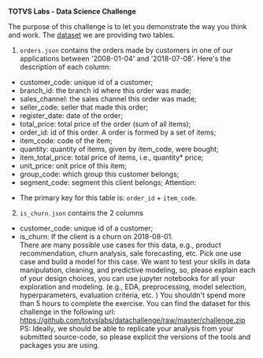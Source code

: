 <b>TOTVS Labs - Data Science Challenge</b>

The purpose of this challenge is to let you demonstrate the way you think and work. The [dataset](https://github.com/totvslabs/datachallenge/raw/master/challenge.zip) we are providing two tables. 
1. `orders.json` contains the orders made by customers in one of our applications between '2008-01-04' and '2018-07-08'. Here's the description of each column:
* customer_code: unique id of a customer;
* branch_id: the branch id where this order was made;
* sales_channel: the sales channel this order was made;
* seller_code: seller that made this order;
* register_date: date of the order;
* total_price: total price of the order (sum of all items);
* order_id: id of this order. A order is formed by a set of items;
* item_code: code of the item;
* quantity: quantity of items, given by item_code, were bought;
* item_total_price: total price of items, i.e., quantity* price;
* unit_price: unit price of this item;
* group_code: which group this customer belongs;
* segment_code: segment this client belongs;
Attention:
- The primary key for this table is: `order_id` + `item_code`.
2. `is_churn.json` contains the 2 columns
* customer_code: unique id of a customer;
* is_churn: If the client is a churn on 2018-08-01.  
There are many possible use cases for this data, e.g., product recommendation, churn analysis, sale forecasting, etc.  Pick one use case and build a model for this case. We want to test your skills in data manipulation, cleaning, and predictive modeling, so, please explain each of your design choices, you can use jupyter notebooks for all your exploration and modeling. (e.g., EDA, preprocessing, model selection, hyperparameters, evaluation criteria, etc. )
You shouldn't spend more than 5 hours to complete the exercise.
You can find the dataset for this challenge in the following url:
https://github.com/totvslabs/datachallenge/raw/master/challenge.zip
PS: Ideally, we should be able to replicate your analysis from your submitted source-code, so please explicit the versions of the tools and packages you are using.
